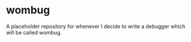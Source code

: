 # wombug

A placeholder repository for whenever I decide to write a debugger which will be called wombug.
